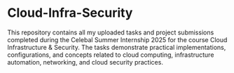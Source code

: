 # Cloud-Infra-Security
This repository contains all my uploaded tasks and project submissions completed during the Celebal Summer Internship 2025 for the course Cloud Infrastructure &amp; Security. The tasks demonstrate practical implementations, configurations, and concepts related to cloud computing, infrastructure automation, networking, and cloud security practices.
